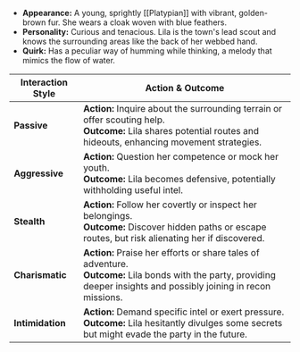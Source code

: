 - **Appearance:** A young, sprightly [[Platypian]] with vibrant, golden-brown fur. She wears a cloak woven with blue feathers.
- **Personality:** Curious and tenacious. Lila is the town's lead scout and knows the surrounding areas like the back of her webbed hand.
- **Quirk:** Has a peculiar way of humming while thinking, a melody that mimics the flow of water.

|Interaction Style|Action & Outcome|
|---|---|
|**Passive**|**Action:** Inquire about the surrounding terrain or offer scouting help. <br> **Outcome:** Lila shares potential routes and hideouts, enhancing movement strategies.|
|**Aggressive**|**Action:** Question her competence or mock her youth. <br> **Outcome:** Lila becomes defensive, potentially withholding useful intel.|
|**Stealth**|**Action:** Follow her covertly or inspect her belongings. <br> **Outcome:** Discover hidden paths or escape routes, but risk alienating her if discovered.|
|**Charismatic**|**Action:** Praise her efforts or share tales of adventure. <br> **Outcome:** Lila bonds with the party, providing deeper insights and possibly joining in recon missions.|
|**Intimidation**|**Action:** Demand specific intel or exert pressure. <br> **Outcome:** Lila hesitantly divulges some secrets but might evade the party in the future.|
